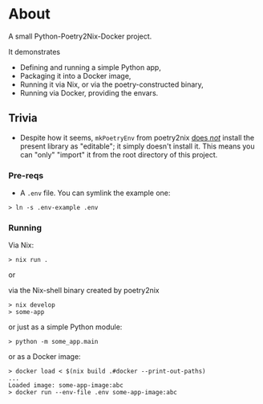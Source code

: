 # About

A small Python-Poetry2Nix-Docker project.

It demonstrates

- Defining and running a simple Python app,
- Packaging it into a Docker image,
- Running it via Nix, or via the poetry-constructed binary,
- Running via Docker, providing the envars.


## Trivia

- Despite how it seems, `mkPoetryEnv` from poetry2nix [does
_not_](https://github.com/nix-community/poetry2nix/blob/master/default.nix#L366)
install the present library as "editable"; it simply doesn't install it. This
means you can "only" "import" it from the root directory of this project.


### Pre-reqs

- A `.env` file. You can symlink the example one:

```shell
> ln -s .env-example .env
```


### Running

Via Nix:

```shell
> nix run .
```

or

via the Nix-shell binary created by poetry2nix

```shell
> nix develop
> some-app
```

or just as a simple Python module:

```shell
> python -m some_app.main
```

or as a Docker image:

```shell
> docker load < $(nix build .#docker --print-out-paths)
...
Loaded image: some-app-image:abc
> docker run --env-file .env some-app-image:abc
```
